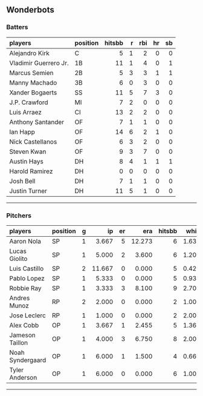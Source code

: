 ## Wonderbots

### Batters

 
|players               |position | hitsbb|  r| rbi| hr| sb| 
|:---------------------|:--------|------:|--:|---:|--:|--:| 
|Alejandro Kirk        |C        |      5|  1|   2|  0|  0| 
|Vladimir Guerrero Jr. |1B       |     11|  1|   4|  0|  1| 
|Marcus Semien         |2B       |      5|  3|   3|  1|  1| 
|Manny Machado         |3B       |      6|  0|   3|  0|  0| 
|Xander Bogaerts       |SS       |     11|  5|   7|  3|  0| 
|J.P. Crawford         |MI       |      7|  2|   0|  0|  0| 
|Luis Arraez           |CI       |     13|  2|   2|  0|  0| 
|Anthony Santander     |OF       |      7|  1|   1|  0|  0| 
|Ian Happ              |OF       |     14|  6|   2|  1|  0| 
|Nick Castellanos      |OF       |      6|  3|   2|  0|  0| 
|Steven Kwan           |OF       |      9|  3|   7|  0|  0| 
|Austin Hays           |DH       |      8|  4|   1|  1|  1| 
|Harold Ramirez        |DH       |      0|  0|   0|  0|  0| 
|Josh Bell             |DH       |      7|  1|   1|  0|  0| 
|Justin Turner         |DH       |     11|  5|   1|  0|  0| 


* * *

### Pitchers

 
|players          |position |  g|     ip| er|    era| hitsbb|  whip| so|  w| sv| 
|:----------------|:--------|--:|------:|--:|------:|------:|-----:|--:|--:|--:| 
|Aaron Nola       |SP       |  1|  3.667|  5| 12.273|      6| 1.636|  4|  0|  0| 
|Lucas Giolito    |SP       |  1|  5.000|  2|  3.600|      6| 1.200|  6|  0|  0| 
|Luis Castillo    |SP       |  2| 11.667|  0|  0.000|      5| 0.429| 12|  1|  0| 
|Pablo Lopez      |SP       |  1|  5.333|  0|  0.000|      5| 0.938|  8|  1|  0| 
|Robbie Ray       |SP       |  1|  3.333|  3|  8.100|      9| 2.700|  3|  0|  0| 
|Andres Munoz     |RP       |  2|  2.000|  0|  0.000|      2| 1.000|  1|  0|  1| 
|Jose Leclerc     |RP       |  1|  1.000|  0|  0.000|      2| 2.000|  1|  0|  0| 
|Alex Cobb        |OP       |  1|  3.667|  1|  2.455|      5| 1.364|  6|  0|  0| 
|Jameson Taillon  |OP       |  1|  4.000|  3|  6.750|      8| 2.000|  2|  0|  0| 
|Noah Syndergaard |OP       |  1|  6.000|  1|  1.500|      4| 0.667|  6|  0|  0| 
|Tyler Anderson   |OP       |  1|  6.000|  0|  0.000|      6| 1.000|  4|  1|  0| 


* * *


